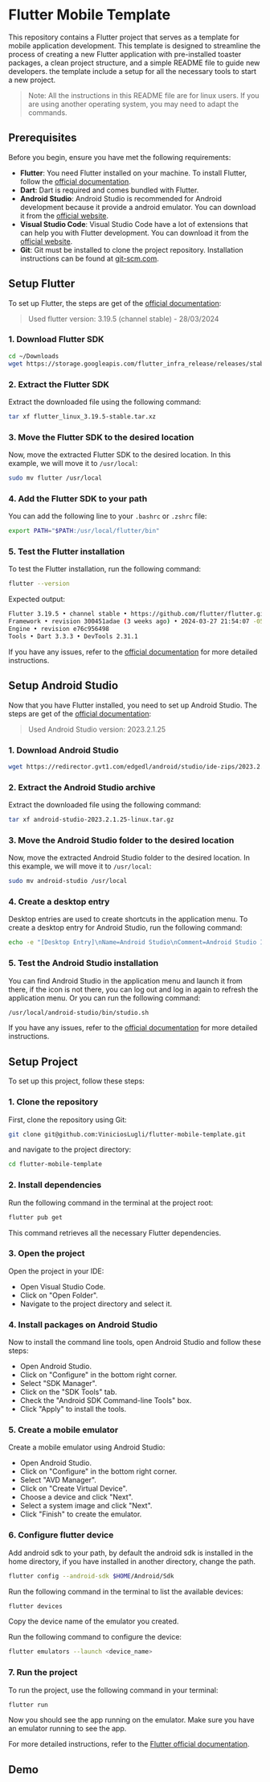 # Flutter Mobile Template

This repository contains a Flutter project that serves as a template for mobile application development. This template is designed to streamline the process of creating a new Flutter application with pre-installed toaster packages, a clean project structure, and a simple README file to guide new developers. the template include a setup for all the necessary tools to start a new project.

> Note: All the instructions in this README file are for linux users. If you are using another operating system, you may need to adapt the commands.

## Prerequisites

Before you begin, ensure you have met the following requirements:

-   **Flutter**: You need Flutter installed on your machine. To install Flutter, follow the [official documentation](https://flutter.dev/docs/get-started/install).
-   **Dart**: Dart is required and comes bundled with Flutter.
-   **Android Studio**: Android Studio is recommended for Android development because it provide a android emulator. You can download it from the [official website](https://developer.android.com/studio).
-   **Visual Studio Code**: Visual Studio Code have a lot of extensions that can help you with Flutter development. You can download it from the [official website](https://code.visualstudio.com/).
-   **Git**: Git must be installed to clone the project repository. Installation instructions can be found at [git-scm.com](https://git-scm.com/).

## Setup Flutter

To set up Flutter, the steps are get of the [official documentation](https://docs.flutter.dev/get-started/install/linux/android?tab=download):

> Used flutter version: 3.19.5 (channel stable) - 28/03/2024

### 1. Download Flutter SDK

```bash
cd ~/Downloads
wget https://storage.googleapis.com/flutter_infra_release/releases/stable/linux/flutter_linux_3.19.5-stable.tar.xz
```

### 2. Extract the Flutter SDK

Extract the downloaded file using the following command:

```bash
tar xf flutter_linux_3.19.5-stable.tar.xz
```

### 3. Move the Flutter SDK to the desired location

Now, move the extracted Flutter SDK to the desired location. In this example, we will move it to `/usr/local`:

```bash
sudo mv flutter /usr/local
```

### 4. Add the Flutter SDK to your path

You can add the following line to your `.bashrc` or `.zshrc` file:

```bash
export PATH="$PATH:/usr/local/flutter/bin"
```

### 5. Test the Flutter installation

To test the Flutter installation, run the following command:

```bash
flutter --version
```

Expected output:

```bash
Flutter 3.19.5 • channel stable • https://github.com/flutter/flutter.git
Framework • revision 300451adae (3 weeks ago) • 2024-03-27 21:54:07 -0500
Engine • revision e76c956498
Tools • Dart 3.3.3 • DevTools 2.31.1
```

If you have any issues, refer to the [official documentation](https://docs.flutter.dev/get-started/install/linux/android?tab=download) for more detailed instructions.

## Setup Android Studio

Now that you have Flutter installed, you need to set up Android Studio. The steps are get of the [official documentation](https://developer.android.com/studio/install#linux):

> Used Android Studio version: 2023.2.1.25

### 1. Download Android Studio

```bash
wget https://redirector.gvt1.com/edgedl/android/studio/ide-zips/2023.2.1.25/android-studio-2023.2.1.25-linux.tar.gz
```

### 2. Extract the Android Studio archive

Extract the downloaded file using the following command:

```bash
tar xf android-studio-2023.2.1.25-linux.tar.gz
```

### 3. Move the Android Studio folder to the desired location

Now, move the extracted Android Studio folder to the desired location. In this example, we will move it to `/usr/local`:

```bash
sudo mv android-studio /usr/local
```

### 4. Create a desktop entry

Desktop entries are used to create shortcuts in the application menu. To create a desktop entry for Android Studio, run the following command:

```bash
echo -e "[Desktop Entry]\nName=Android Studio\nComment=Android Studio IDE\nExec=/usr/local/android-studio/bin/studio.sh\nIcon=/usr/local/android-studio/bin/studio.png\nTerminal=false\nType=Application\nCategories=Development;IDE;Java;" | sudo tee /usr/share/applications/android-studio.desktop
```

### 5. Test the Android Studio installation

You can find Android Studio in the application menu and launch it from there, if the icon is not there, you can log out and log in again to refresh the application menu. Or you can run the following command:

```bash
/usr/local/android-studio/bin/studio.sh
```

If you have any issues, refer to the [official documentation](https://developer.android.com/studio/install#linux) for more detailed instructions.

## Setup Project

To set up this project, follow these steps:

### 1. Clone the repository

First, clone the repository using Git:

```bash
git clone git@github.com:ViniciosLugli/flutter-mobile-template.git
```

and navigate to the project directory:

```bash
cd flutter-mobile-template
```

### 2. Install dependencies

Run the following command in the terminal at the project root:

```bash
flutter pub get
```

This command retrieves all the necessary Flutter dependencies.

### 3. Open the project

Open the project in your IDE:

-   Open Visual Studio Code.
-   Click on "Open Folder".
-   Navigate to the project directory and select it.

### 4. Install packages on Android Studio

Now to install the command line tools, open Android Studio and follow these steps:

-   Open Android Studio.
-   Click on "Configure" in the bottom right corner.
-   Select "SDK Manager".
-   Click on the "SDK Tools" tab.
-   Check the "Android SDK Command-line Tools" box.
-   Click "Apply" to install the tools.

### 5. Create a mobile emulator

Create a mobile emulator using Android Studio:

-   Open Android Studio.
-   Click on "Configure" in the bottom right corner.
-   Select "AVD Manager".
-   Click on "Create Virtual Device".
-   Choose a device and click "Next".
-   Select a system image and click "Next".
-   Click "Finish" to create the emulator.

### 6. Configure flutter device

Add android sdk to your path, by default the android sdk is installed in the home directory, if you have installed in another directory, change the path.

```bash
flutter config --android-sdk $HOME/Android/Sdk
```

Run the following command in the terminal to list the available devices:

```bash
flutter devices
```

Copy the device name of the emulator you created.

Run the following command to configure the device:

```bash
flutter emulators --launch <device_name>
```

### 7. Run the project

To run the project, use the following command in your terminal:

```bash
flutter run
```

Now you should see the app running on the emulator. Make sure you have an emulator running to see the app.

For more detailed instructions, refer to the [Flutter official documentation](https://flutter.dev/docs).

## Demo
